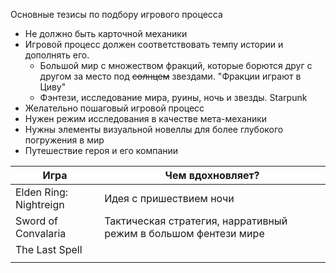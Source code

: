 Основные тезисы по подбору игрового процесса
- Не должно быть карточной механики
- Игровой процесс должен соответствовать темпу истории и дополнять его.
	- Большой мир с множеством фракций, которые борются друг с другом за место под ~~солнцем~~ звездами. "Фракции играют в Циву"
	- Фэнтези, исследование мира, руины, ночь и звезды. Starpunk
- Желательно пошаговый игровой процесс
- Нужен режим исследования в качестве мета-механики
- Нужны элементы визуальной новеллы для более глубокого погружения в мир
- Путешествие героя и его компании


| Игра                        | Чем вдохновляет?                                                |
| --------------------------- | --------------------------------------------------------------- |
| Elden Ring: Nightreign <br> | Идея с пришествием ночи                                         |
| Sword of Convalaria         | Тактическая стратегия, нарративный режим в большом фентези мире |
| The Last Spell              |                                                                 |
|                             |                                                                 |



